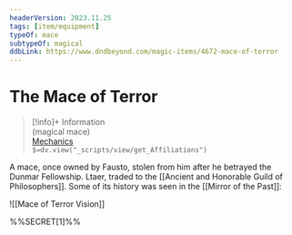 ```yaml
---
headerVersion: 2023.11.25
tags: [item/equipment]
typeOf: mace
subtypeOf: magical
ddbLink: https://www.dndbeyond.com/magic-items/4672-mace-of-terror
---
```

# The Mace of Terror
>[!info]+ Information  
> (magical mace)  
> [Mechanics](https://www.dndbeyond.com/magic-items/4672-mace-of-terror)  
> `$=dv.view("_scripts/view/get_Affiliations")`

A mace, once owned by Fausto, stolen from him after he betrayed the Dunmar Fellowship. Ltaer, traded to the [[Ancient and Honorable Guild of Philosophers]]. Some of its history was seen in the [[Mirror of the Past]]:

![[Mace of Terror Vision]]

%%SECRET[1]%%